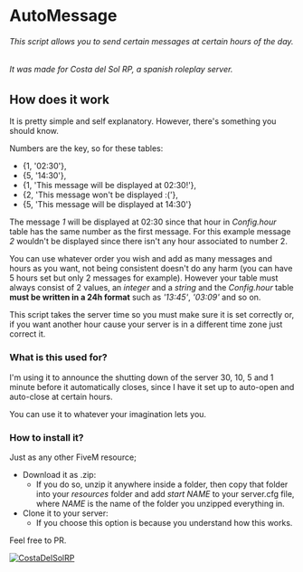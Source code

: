    # AutoMessage
###### _This script allows you to send certain messages at certain hours of the day._
###### _It was made for Costa del Sol RP, a spanish roleplay server._


## How does it work

It is pretty simple and self explanatory. However, there's something you should know.

Numbers are the key, so for these tables:

- {1, '02:30'},
- {5, '14:30'},
- {1, 'This message will be displayed at 02:30!'},
- {2, 'This message won't be displayed :('},
- {5, 'This message will be displayed at 14:30'}

The message *1* will be displayed at 02:30 since that hour in *Config.hour* table has the same number as the first message.
For this example message *2* wouldn't be displayed since there isn't any hour associated to number 2.

You can use whatever order you wish and add as many messages and hours as you want, not being consistent doesn't do any harm (you can have 5 hours set but only 2 messages for example). However your table must always consist of 2 values, an *integer* and a *string* and the *Config.hour* table **must be written in a 24h format** such as *'13:45'*, *'03:09'* and so on.

This script takes the server time so you must make sure it is set correctly or, if you want another hour cause your server is in a different time zone just correct it.

### What is this used for?

I'm using it to announce the shutting down of the server 30, 10, 5 and 1 minute before it automatically closes, since I have it set up to auto-open and auto-close at certain hours.

You can use it to whatever your imagination lets you.

### How to install it?

Just as any other FiveM resource;
- Download it as .zip: 
    - If you do so, unzip it anywhere inside a folder, then copy that folder into your _resources_ folder and add _start NAME_ to your server.cfg file, where _NAME_ is the name of the folder you unzipped everything in.
- Clone it to your server: 
    - If you choose this option is because you understand how this works.

Feel free to PR.


[![CostaDelSolRP](https://pbs.twimg.com/profile_images/1347632557911904256/q1W8QQ8A_200x200.png)](http://www.costadelsolrp.xyz)
